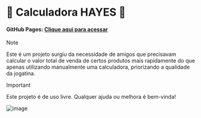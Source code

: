 # 🔢 Calculadora HAYES 🧮
#### GitHub Pages: [Clique aqui para acessar](http://hayes-v3.vercel.app)
> [!NOTE]
>Este é um projeto surgiu da necessidade de amigos que precisavam calcular o valor total de venda de certos produtos mais rapidamente do que apenas utilizando manualmente uma calculadora, priorizando a qualidade da jogatina.

> [!IMPORTANT]
> Este projeto é de uso livre. Qualquer ajuda ou melhora é bem-vinda!

![image](https://r2.fivemanage.com/vFXulxBVPQNkSyfWXVgGw/images/imagem_2025-02-06_215825205.png)
